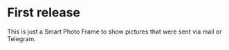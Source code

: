 # First release

This is just a Smart Photo Frame to show pictures that were sent via mail or Telegram.
